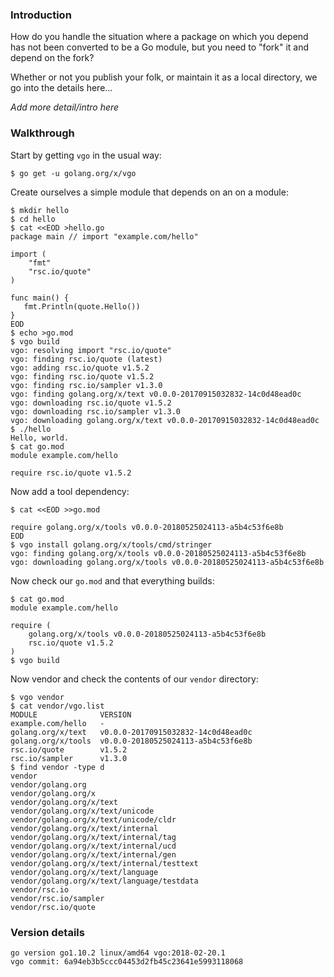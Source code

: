 <!-- __JSON: egrunner script.sh # LONG ONLINE

### Introduction

How do you handle the situation where a package on which you depend has not been converted to be a
Go module, but you need to "fork" it and depend on the fork?

Whether or not you publish your folk, or maintain it as a local directory, we go into the details
here...

_Add more detail/intro here_

### Walkthrough

Start by getting `vgo` in the usual way:

```
{{PrintBlock "go get vgo" -}}
```

Create ourselves a simple module that depends on an on a module:


```
{{PrintBlock "setup" -}}
```

Now add a tool dependency:


```
{{PrintBlock "add tools dep" -}}
```

Now check our `go.mod` and that everything builds:


```
{{PrintBlock "check" -}}
```

Now vendor and check the contents of our `vendor` directory:

```
{{PrintBlock "vendor" -}}
```


### Version details

```
{{PrintBlockOut "version details" -}}
```

-->

### Introduction

How do you handle the situation where a package on which you depend has not been converted to be a
Go module, but you need to "fork" it and depend on the fork?

Whether or not you publish your folk, or maintain it as a local directory, we go into the details
here...

_Add more detail/intro here_

### Walkthrough

Start by getting `vgo` in the usual way:

```
$ go get -u golang.org/x/vgo
```

Create ourselves a simple module that depends on an on a module:


```
$ mkdir hello
$ cd hello
$ cat <<EOD >hello.go
package main // import "example.com/hello"

import (
	"fmt"
	"rsc.io/quote"
)

func main() {
   fmt.Println(quote.Hello())
}
EOD
$ echo >go.mod
$ vgo build
vgo: resolving import "rsc.io/quote"
vgo: finding rsc.io/quote (latest)
vgo: adding rsc.io/quote v1.5.2
vgo: finding rsc.io/quote v1.5.2
vgo: finding rsc.io/sampler v1.3.0
vgo: finding golang.org/x/text v0.0.0-20170915032832-14c0d48ead0c
vgo: downloading rsc.io/quote v1.5.2
vgo: downloading rsc.io/sampler v1.3.0
vgo: downloading golang.org/x/text v0.0.0-20170915032832-14c0d48ead0c
$ ./hello
Hello, world.
$ cat go.mod
module example.com/hello

require rsc.io/quote v1.5.2
```

Now add a tool dependency:


```
$ cat <<EOD >>go.mod

require golang.org/x/tools v0.0.0-20180525024113-a5b4c53f6e8b
EOD
$ vgo install golang.org/x/tools/cmd/stringer
vgo: finding golang.org/x/tools v0.0.0-20180525024113-a5b4c53f6e8b
vgo: downloading golang.org/x/tools v0.0.0-20180525024113-a5b4c53f6e8b
```

Now check our `go.mod` and that everything builds:


```
$ cat go.mod
module example.com/hello

require (
	golang.org/x/tools v0.0.0-20180525024113-a5b4c53f6e8b
	rsc.io/quote v1.5.2
)
$ vgo build
```

Now vendor and check the contents of our `vendor` directory:

```
$ vgo vendor
$ cat vendor/vgo.list
MODULE              VERSION
example.com/hello   -
golang.org/x/text   v0.0.0-20170915032832-14c0d48ead0c
golang.org/x/tools  v0.0.0-20180525024113-a5b4c53f6e8b
rsc.io/quote        v1.5.2
rsc.io/sampler      v1.3.0
$ find vendor -type d
vendor
vendor/golang.org
vendor/golang.org/x
vendor/golang.org/x/text
vendor/golang.org/x/text/unicode
vendor/golang.org/x/text/unicode/cldr
vendor/golang.org/x/text/internal
vendor/golang.org/x/text/internal/tag
vendor/golang.org/x/text/internal/ucd
vendor/golang.org/x/text/internal/gen
vendor/golang.org/x/text/internal/testtext
vendor/golang.org/x/text/language
vendor/golang.org/x/text/language/testdata
vendor/rsc.io
vendor/rsc.io/sampler
vendor/rsc.io/quote
```


### Version details

```
go version go1.10.2 linux/amd64 vgo:2018-02-20.1
vgo commit: 6a94eb3b5ccc04453d2fb45c23641e5993118068
```

<!-- END -->
